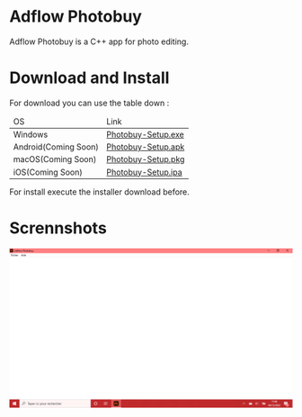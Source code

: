 # Adflow Photobuy
Adflow Photobuy is a C++ app for photo editing.

# Download and Install
For download you can use the table down :
<table>
  <thead>
    <td>OS</td>
    <td>Link</td>
  </thead>
  <tbody>
    <tr>
      <td>Windows</td>
      <td>
        <a href="https://github.com/foxypiratecove37350/Adflow-Photobuy/raw/4dee20803a258f3072edd5814a1407bafd7e6bf6/Adflow%20Photobuy/Photobuy-Setup.exe">
          Photobuy-Setup.exe
        </a>
      </td>
    </tr>
    <tr>
      <td>Android(Coming Soon)</td>
      <td>
        <a href="">
          Photobuy-Setup.apk
        </a>
      </td>
    </tr>
    <tr>
      <td>macOS(Coming Soon)</td>
      <td>
        <a href="">
          Photobuy-Setup.pkg
        </a>
      </td>
    </tr>
    <tr>
      <td>iOS(Coming Soon)</td>
      <td>
        <a href="">
          Photobuy-Setup.ipa
        </a>
      </td>
    </tr>
  </tbody>
</table>
For install execute the installer download before.

# Scrennshots
<img src="https://github.com/foxypiratecove37350/Adflow-Photobuy/blob/master/screen-1.png?raw=true" width="755px">
